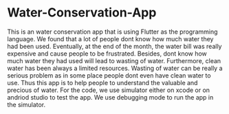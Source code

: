 # Water-Conservation-App
This is an water conservation app that is using Flutter as the programming language. 
We found that a lot of people dont know how much water they had been used. Eventually, at the end of the month, the water bill was really expensive and cause people to be frustrated. Besides, dont know how much water they had used will lead to wasting of water. Furthermore, clean water has been always a limited resources. Wasting of water can be really a serious problem as in some place people dont even have clean water to use. Thus this app is to help people to understand the valuable and precious of water.
For the code, we use simulator either on xcode or on andriod studio to test the app. We use debugging mode to run the app in the simulator.
